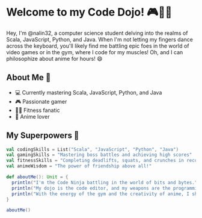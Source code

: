 # Welcome to my Code Dojo! 🎮🏋️‍♂️

Hey, I'm @nalin32, a computer science student delving into the realms of Scala, JavaScript, Python, and Java. When I'm not letting my fingers dance across the keyboard, you'll likely find me battling epic foes in the world of video games or in the gym, where I code for my muscles! Oh, and I can philosophize about anime for hours! 😄

## About Me 🚀

- 💻 Currently mastering Scala, JavaScript, Python, and Java
- 🎮 Passionate gamer
- 🏋️‍♂️ Fitness fanatic
- 🌸 Anime lover

## My Superpowers 💪

```scala
val codingSkills = List("Scala", "JavaScript", "Python", "Java")
val gamingSkills = "Mastering boss battles and achieving high scores"
val fitnessSkills = "Completing deadlifts, squats, and crunches in record time"
val animeWisdom = "The power of friendship above all!"

def aboutMe(): Unit = {
  println("I'm the Code Ninja battling in the world of bits and bytes.")
  println("My dojo is the code editor, and my weapons are the programming languages.")
  println("With the energy of the gym and the creativity of anime, I shape the digital world!")
}

aboutMe()
